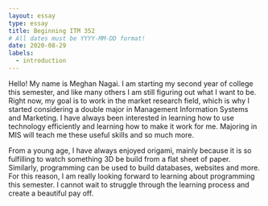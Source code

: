 ```yaml
---
layout: essay
type: essay
title: Beginning ITM 352
# All dates must be YYYY-MM-DD format!
date: 2020-08-29
labels:
  - introduction
---
```


Hello! My name is Meghan Nagai. I am starting my second year of college this semester, and like many others I am still figuring out what I want to be. Right now, my goal is to work in the market research field, which is why I started considering a double major in Management Information Systems and Marketing. I have always been interested in learning how to use technology efficiently and learning how to make it work for me. Majoring in MIS will teach me these useful skills and so much more.

From a young age, I have always enjoyed origami, mainly because it is so fulfilling to watch something 3D be build from a flat sheet of paper. Similarly, programming can be used to build databases, websites and more. For this reason, I am really looking forward to learning about programming this semester. I cannot wait to struggle through the learning process and create a beautiful pay off. 
